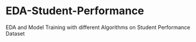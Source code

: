 # EDA-Student-Performance
EDA and Model Training with different Algorithms on Student Performance Dataset
